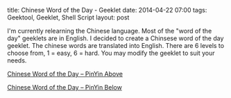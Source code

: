 title: Chinese Word of the Day - Geeklet
date: 2014-04-22 07:00
tags: Geektool, Geeklet, Shell Script
layout: post

I'm currently relearning the Chinese language. Most of the "word of the day" geeklets are in English. I decided to create a Chinsese word of the day geeklet. The chinese words are translated into English. There are 6 levels to choose from, 1 = easy, 6 = hard. You may modify the geeklet to suit your needs. 

<a href="https://www.dropbox.com/s/zt0za3ecfbr53wt/Chinese%20Vocab%20-%20Pinyin%20Above.glet" target="_blank">Chinese Word of the Day – PinYin Above</a>

<a href="https://www.dropbox.com/s/1bszuivvgz0ieo4/Chinese%20Vocab%20-%20Pinyin%20Below.glet" target="_blank">Chinese Word of the Day – PinYin Below</a>

